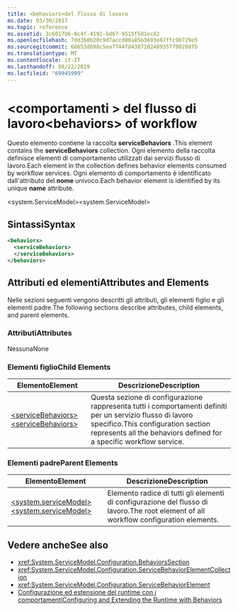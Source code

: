 ```yaml
---
title: <behaviors>del flusso di lavoro
ms.date: 03/30/2017
ms.topic: reference
ms.assetid: 3c6017b6-0c4f-4192-bd67-9515f5d1ec82
ms.openlocfilehash: 7dd3b0b20c9d7accd80a85b3693e67ffc9b729e5
ms.sourcegitcommit: 68653db98c5ea7744fd438710248935f70020dfb
ms.translationtype: MT
ms.contentlocale: it-IT
ms.lasthandoff: 08/22/2019
ms.locfileid: "69945999"
---
```

# <a name="behaviors-of-workflow"></a><span data-ttu-id="2e2cc-102">\<comportamenti > del flusso di lavoro</span><span class="sxs-lookup"><span data-stu-id="2e2cc-102">\<behaviors> of workflow</span></span>
<span data-ttu-id="2e2cc-103">Questo elemento contiene la raccolta **serviceBehaviors** .</span><span class="sxs-lookup"><span data-stu-id="2e2cc-103">This element contains the **serviceBehaviors** collection.</span></span>  <span data-ttu-id="2e2cc-104">Ogni elemento della raccolta definisce elementi di comportamento utilizzati dai servizi flusso di lavoro.</span><span class="sxs-lookup"><span data-stu-id="2e2cc-104">Each element in the collection defines behavior elements consumed by workflow services.</span></span> <span data-ttu-id="2e2cc-105">Ogni elemento di comportamento è identificato dall'attributo del **nome** univoco.</span><span class="sxs-lookup"><span data-stu-id="2e2cc-105">Each behavior element is identified by its unique **name** attribute.</span></span>  
  
 <span data-ttu-id="2e2cc-106">\<system.ServiceModel></span><span class="sxs-lookup"><span data-stu-id="2e2cc-106">\<system.ServiceModel></span></span>  
  
## <a name="syntax"></a><span data-ttu-id="2e2cc-107">Sintassi</span><span class="sxs-lookup"><span data-stu-id="2e2cc-107">Syntax</span></span>  
  
```xml  
<behaviors>  
  <serviceBehaviors>  
  </serviceBehaviors>  
</behaviors>  
```  
  
## <a name="attributes-and-elements"></a><span data-ttu-id="2e2cc-108">Attributi ed elementi</span><span class="sxs-lookup"><span data-stu-id="2e2cc-108">Attributes and Elements</span></span>  
 <span data-ttu-id="2e2cc-109">Nelle sezioni seguenti vengono descritti gli attributi, gli elementi figlio e gli elementi padre.</span><span class="sxs-lookup"><span data-stu-id="2e2cc-109">The following sections describe attributes, child elements, and parent elements.</span></span>  
  
### <a name="attributes"></a><span data-ttu-id="2e2cc-110">Attributi</span><span class="sxs-lookup"><span data-stu-id="2e2cc-110">Attributes</span></span>  
 <span data-ttu-id="2e2cc-111">Nessuna</span><span class="sxs-lookup"><span data-stu-id="2e2cc-111">None</span></span>  
  
### <a name="child-elements"></a><span data-ttu-id="2e2cc-112">Elementi figlio</span><span class="sxs-lookup"><span data-stu-id="2e2cc-112">Child Elements</span></span>  
  
|<span data-ttu-id="2e2cc-113">Elemento</span><span class="sxs-lookup"><span data-stu-id="2e2cc-113">Element</span></span>|<span data-ttu-id="2e2cc-114">Descrizione</span><span class="sxs-lookup"><span data-stu-id="2e2cc-114">Description</span></span>|  
|-------------|-----------------|  
|[<span data-ttu-id="2e2cc-115">\<serviceBehaviors></span><span class="sxs-lookup"><span data-stu-id="2e2cc-115">\<serviceBehaviors></span></span>](servicebehaviors-of-workflow.md)|<span data-ttu-id="2e2cc-116">Questa sezione di configurazione rappresenta tutti i comportamenti definiti per un servizio flusso di lavoro specifico.</span><span class="sxs-lookup"><span data-stu-id="2e2cc-116">This configuration section represents all the behaviors defined for a specific workflow service.</span></span>|  
  
### <a name="parent-elements"></a><span data-ttu-id="2e2cc-117">Elementi padre</span><span class="sxs-lookup"><span data-stu-id="2e2cc-117">Parent Elements</span></span>  
  
|<span data-ttu-id="2e2cc-118">Elemento</span><span class="sxs-lookup"><span data-stu-id="2e2cc-118">Element</span></span>|<span data-ttu-id="2e2cc-119">Descrizione</span><span class="sxs-lookup"><span data-stu-id="2e2cc-119">Description</span></span>|  
|-------------|-----------------|  
|[<span data-ttu-id="2e2cc-120">\<system.serviceModel></span><span class="sxs-lookup"><span data-stu-id="2e2cc-120">\<system.serviceModel></span></span>](../wcf/system-servicemodel.md)|<span data-ttu-id="2e2cc-121">Elemento radice di tutti gli elementi di configurazione del flusso di lavoro.</span><span class="sxs-lookup"><span data-stu-id="2e2cc-121">The root element of all workflow configuration elements.</span></span>|  
  
## <a name="see-also"></a><span data-ttu-id="2e2cc-122">Vedere anche</span><span class="sxs-lookup"><span data-stu-id="2e2cc-122">See also</span></span>

- <xref:System.ServiceModel.Configuration.BehaviorsSection>
- <xref:System.ServiceModel.Configuration.ServiceBehaviorElementCollection>
- <xref:System.ServiceModel.Configuration.ServiceBehaviorElement>
- [<span data-ttu-id="2e2cc-123">Configurazione ed estensione del runtime con i comportamenti</span><span class="sxs-lookup"><span data-stu-id="2e2cc-123">Configuring and Extending the Runtime with Behaviors</span></span>](../../../wcf/extending/configuring-and-extending-the-runtime-with-behaviors.md)
